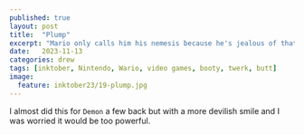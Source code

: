 ```yaml
---
published: true
layout: post
title:  "Plump"
excerpt: "Mario only calls him his nemesis because he's jealous of that dump truck."
date:   2023-11-13
categories: drew
tags: [inktober, Nintendo, Wario, video games, booty, twerk, butt]
image:
  feature: inktober23/19-plump.jpg
---
```


I almost did this for `Demon` a few back but with a more devilish smile and I was worried it would be too powerful.